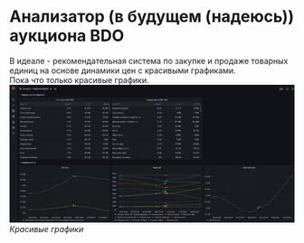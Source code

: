 # Анализатор (в будущем (надеюсь)) аукциона BDO
В идеале - рекомендательная система по закупке и продаже товарных единиц на основе динамики цен с красивыми графиками.  
Пока что только красивые графики.  
![](https://raw.githubusercontent.com/falcevor/market-analyzer/3607cec38492d318d52dbb8e14f4024ad51d51ea/images/grafana-demo.png)
*Красивые графики*

